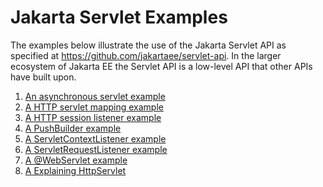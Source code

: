 # Jakarta Servlet Examples

The examples below illustrate the use of the Jakarta Servlet API as specified at
https://github.com/jakartaee/servlet-api. In the larger ecosystem of
Jakarta EE the Servlet API is a low-level API that other APIs have built
upon.

1. [An asynchronous servlet example](asyncServlet/README.md)
2. [A HTTP servlet mapping example](httpServletMapping/README.md)
3. [A HTTP session listener example](httpSessionListener/README.md)
4. [A PushBuilder example](pushBuilder/README.md)
5. [A ServletContextListener example](servletContextListener/README.md)
6. [A ServletRequestListener example](servletRequestListener/README.md)
7. [A @WebServlet example](webServlet/README.md)
8. [A Explaining HttpServlet](explainingHttpServlet/README.md)
